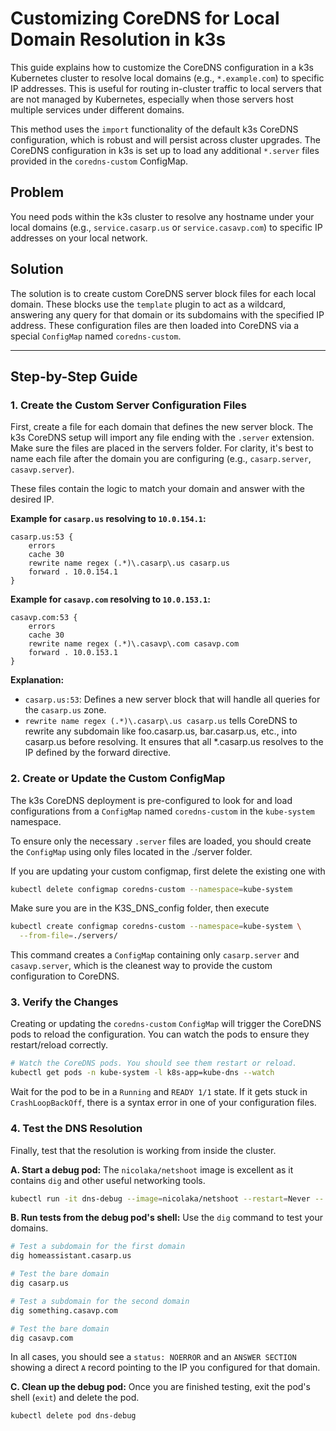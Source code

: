 # Customizing CoreDNS for Local Domain Resolution in k3s

This guide explains how to customize the CoreDNS configuration in a k3s Kubernetes cluster to resolve local domains (e.g., `*.example.com`) to specific IP addresses. This is useful for routing in-cluster traffic to local servers that are not managed by Kubernetes, especially when those servers host multiple services under different domains.

This method uses the `import` functionality of the default k3s CoreDNS configuration, which is robust and will persist across cluster upgrades. The CoreDNS configuration in k3s is set up to load any additional `*.server` files provided in the `coredns-custom` ConfigMap.

## Problem

You need pods within the k3s cluster to resolve any hostname under your local domains (e.g., `service.casarp.us` or `service.casavp.com`) to specific IP addresses on your local network.

## Solution

The solution is to create custom CoreDNS server block files for each local domain. These blocks use the `template` plugin to act as a wildcard, answering any query for that domain or its subdomains with the specified IP address. These configuration files are then loaded into CoreDNS via a special `ConfigMap` named `coredns-custom`.

---

## Step-by-Step Guide

### 1. Create the Custom Server Configuration Files

First, create a file for each domain that defines the new server block. The k3s CoreDNS setup will import any file ending with the `.server` extension. Make sure the files are placed in the servers folder. For clarity, it's best to name each file after the domain you are configuring (e.g., `casarp.server`, `casavp.server`).

These files contain the logic to match your domain and answer with the desired IP.

**Example for `casarp.us` resolving to `10.0.154.1`:**

```coredns
casarp.us:53 {
    errors
    cache 30
    rewrite name regex (.*)\.casarp\.us casarp.us
    forward . 10.0.154.1
}
```

**Example for `casavp.com` resolving to `10.0.153.1`:**

```coredns
casavp.com:53 {
    errors
    cache 30
    rewrite name regex (.*)\.casavp\.com casavp.com
    forward . 10.0.153.1
}
```

**Explanation:**
*   `casarp.us:53`: Defines a new server block that will handle all queries for the `casarp.us` zone.
*   `rewrite name regex (.*)\.casarp\.us casarp.us` tells CoreDNS to rewrite any subdomain like foo.casarp.us, bar.casarp.us, etc., into casarp.us before resolving. It ensures that all *.casarp.us resolves to the IP defined by the forward directive.

### 2. Create or Update the Custom ConfigMap

The k3s CoreDNS deployment is pre-configured to look for and load configurations from a `ConfigMap` named `coredns-custom` in the `kube-system` namespace.

To ensure only the necessary `.server` files are loaded, you should create the `ConfigMap` using only files located in the ./server folder.

If you are updating your custom configmap, first delete the existing one with

```bash
kubectl delete configmap coredns-custom --namespace=kube-system 
```

Make sure you are in the K3S_DNS_config folder, then execute

```bash
kubectl create configmap coredns-custom --namespace=kube-system \
  --from-file=./servers/
```

This command creates a `ConfigMap` containing only `casarp.server` and `casavp.server`, which is the cleanest way to provide the custom configuration to CoreDNS.

### 3. Verify the Changes

Creating or updating the `coredns-custom` `ConfigMap` will trigger the CoreDNS pods to reload the configuration. You can watch the pods to ensure they restart/reload correctly.

```bash
# Watch the CoreDNS pods. You should see them restart or reload.
kubectl get pods -n kube-system -l k8s-app=kube-dns --watch
```
Wait for the pod to be in a `Running` and `READY 1/1` state. If it gets stuck in `CrashLoopBackOff`, there is a syntax error in one of your configuration files.

### 4. Test the DNS Resolution

Finally, test that the resolution is working from inside the cluster.

**A. Start a debug pod:**
The `nicolaka/netshoot` image is excellent as it contains `dig` and other useful networking tools.
```bash
kubectl run -it dns-debug --image=nicolaka/netshoot --restart=Never -- /bin/bash
```

**B. Run tests from the debug pod's shell:**
Use the `dig` command to test your domains.
```bash
# Test a subdomain for the first domain
dig homeassistant.casarp.us

# Test the bare domain
dig casarp.us

# Test a subdomain for the second domain
dig something.casavp.com

# Test the bare domain
dig casavp.com
```

In all cases, you should see a `status: NOERROR` and an `ANSWER SECTION` showing a direct `A` record pointing to the IP you configured for that domain.

**C. Clean up the debug pod:**
Once you are finished testing, exit the pod's shell (`exit`) and delete the pod.
```bash
kubectl delete pod dns-debug
```